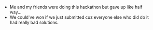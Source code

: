 * Me and my friends were doing this hackathon but gave up like half way...
* We could've won if we just submitted cuz everyone else who did do it had really bad solutions.